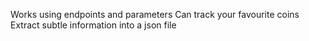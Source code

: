 Works using endpoints and parameters
Can track your favourite coins 
Extract subtle information into a json file 
